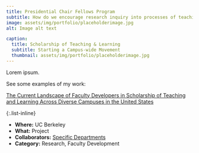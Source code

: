 ```yaml
---
title: Presidential Chair Fellows Program
subtitle: How do we encourage research inquiry into processes of teaching & learning?
image: assets/img/portfolio/placeholderimage.jpg
alt: Image alt text

caption:
  title: Scholarship of Teaching & Learning
  subtitle: Starting a Campus-wide Movement
  thumbnail: assets/img/portfolio/placeholderimage.jpg
---
```

Lorem ipsum.

See some examples of my work:

[The Current Landscape of Faculty Developers in Scholarship of Teaching and Learning Across Diverse Campuses in the United States](https://link.springer.com/article/10.1007/s10755-023-09666-5)


{:.list-inline}
- **Where:** UC Berkeley
- **What:** Project
- **Collaborators:** [Specific Departments](https://teaching.berkeley.edu/programs/presidential-chair-fellows-grant-program)
- **Category:** Research, Faculty Development
